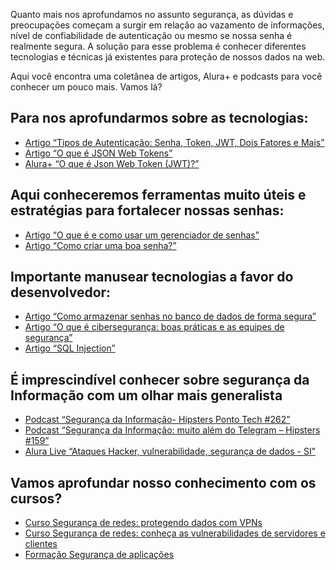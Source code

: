 Quanto mais nos aprofundamos no assunto segurança, as dúvidas e preocupações começam a surgir em relação ao vazamento de informações, nível de confiabilidade de autenticação ou mesmo se nossa senha é realmente segura. A solução para esse problema é conhecer diferentes tecnologias e técnicas já existentes para proteção de nossos dados na web.

Aqui você encontra uma coletânea de artigos, Alura+ e podcasts para você conhecer um pouco mais. Vamos lá?

## Para nos aprofundarmos sobre as tecnologias:

- [Artigo “Tipos de Autenticação: Senha, Token, JWT, Dois Fatores e Mais”](https://www.alura.com.br/artigos/tipos-de-autenticacao)
- [Artigo “O que é JSON Web Tokens”](https://www.alura.com.br/artigos/o-que-e-json-web-tokens)
- [Alura+ “O que é Json Web Token (JWT)?”](https://cursos.alura.com.br/extra/alura-mais/o-que-e-json-web-token-jwt--c203)

## Aqui conheceremos ferramentas muito úteis e estratégias para fortalecer nossas senhas:

- [Artigo “O que é e como usar um gerenciador de senhas”](https://www.alura.com.br/artigos/o-que-e-como-usar-gerenciador-de-senhas)
- [Artigo “Como criar uma boa senha?”](https://www.alura.com.br/artigos/como-criar-uma-boa-senha)

## Importante manusear tecnologias a favor do desenvolvedor:

- [Artigo “Como armazenar senhas no banco de dados de forma segura”](https://www.alura.com.br/artigos/como-armazenar-senhas-no-banco-de-dados-de-forma-segura)
- [Artigo “O que é cibersegurança: boas práticas e as equipes de segurança”](https://www.alura.com.br/artigos/o-que-e-ciberseguranca-praticas-equipes-de-seguranca)
- [Artigo “SQL Injection”](https://www.alura.com.br/artigos/sql-injection-proteja-sua-aplicacao)

## É imprescindível conhecer sobre segurança da Informação com um olhar mais generalista

- [Podcast “Segurança da Informação- Hipsters Ponto Tech #262”](https://cursos.alura.com.br/extra/hipsterstech/seguranca-da-informacao-hipsters-ponto-tech-262-a1075)
- [Podcast “Segurança da Informação: muito além do Telegram – Hipsters #159”](https://www.hipsters.tech/seguranca-da-informacao-muito-alem-do-telegram-hipsters-159/)
- [Alura Live “Ataques Hacker, vulnerabilidade, segurança de dados - SI”](https://www.youtube.com/watch?v=2cVXZAEzHxE)

## Vamos aprofundar nosso conhecimento com os cursos?

- [Curso Segurança de redes: protegendo dados com VPNs](https://cursos.alura.com.br/course/seguranca-redes-protegendo-dados-vpn)
- [Curso Segurança de redes: conheça as vulnerabilidades de servidores e clientes](https://cursos.alura.com.br/course/seguranca-redes)
- [Formação Segurança de aplicações](https://cursos.alura.com.br/formacao-seguranca-de-aplicacoes)